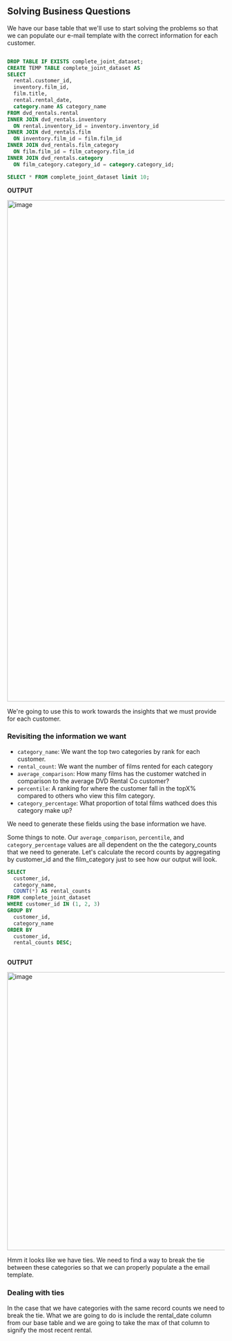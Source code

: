 
## Solving Business Questions

We have our base table that we'll use to start solving the problems so that we can populate our e-mail template with the correct information for each customer. 

``` sql

DROP TABLE IF EXISTS complete_joint_dataset;
CREATE TEMP TABLE complete_joint_dataset AS
SELECT
  rental.customer_id,
  inventory.film_id,
  film.title,
  rental.rental_date,
  category.name AS category_name
FROM dvd_rentals.rental
INNER JOIN dvd_rentals.inventory
  ON rental.inventory_id = inventory.inventory_id
INNER JOIN dvd_rentals.film
  ON inventory.film_id = film.film_id
INNER JOIN dvd_rentals.film_category
  ON film.film_id = film_category.film_id
INNER JOIN dvd_rentals.category
  ON film_category.category_id = category.category_id;

SELECT * FROM complete_joint_dataset limit 10;

```

**OUTPUT**


<img width="1159" alt="image" src="https://user-images.githubusercontent.com/77873198/176781668-dd28175d-1b27-4fbf-9cd7-d55305df9b65.png">

We're going to use this to work towards the insights that we must provide for each customer. 

### Revisiting the information we want
- `category_name`: We want the top two categories by rank for each customer.
- `rental_count`: We want the number of films rented for each category
- `average_comparison`: How many films has the customer watched in comparison to the average DVD Rental Co customer?
- `percentile`: A ranking for where the customer fall in the topX% compared to others who view this film category. 
- `category_percentage`: What proportion of total films wathced does this category make up?

We need to generate these fields using the base information we have. 

Some things to note. Our `average_comparison`, `percentile`, and `category_percentage` values are all dependent on the the category_counts that we need to generate. Let's calculate the record counts by aggregating by customer_id and the film_category just to see how our output will look.

``` sql
SELECT
  customer_id,
  category_name,
  COUNT(*) AS rental_counts
FROM complete_joint_dataset
WHERE customer_id IN (1, 2, 3)
GROUP BY
  customer_id,
  category_name
ORDER BY
  customer_id,
  rental_counts DESC;
  
```

**OUTPUT**


<img width="643" alt="image" src="https://user-images.githubusercontent.com/77873198/176788287-b26f5d79-d45d-4fae-b4fb-f54f49bb7983.png">

Hmm it looks like we have ties. We need to find a way to break the tie between these categories so that we can properly populate a the email template. 

### Dealing with ties 
In the case that we have categories with the same record counts we need to break the tie. What we are going to do is include the rental_date column from our base table and we are going to take the max of that column to signify the most recent rental. 
